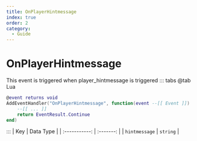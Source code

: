 ```yaml
---
title: OnPlayerHintmessage
index: true
order: 2
category:
  - Guide
---
```


# OnPlayerHintmessage
This event is triggered when player_hintmessage is triggered
::: tabs
@tab Lua
```lua
@event returns void
AddEventHandler("OnPlayerHintmessage", function(event --[[ Event ]])
    --[[ ... ]]
    return EventResult.Continue
end)
```

:::
|      Key      | Data Type |
| :-----------: | :-------: |
| `hintmessage` |  `string` |